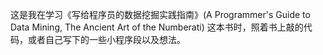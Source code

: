 这是我在学习《写给程序员的数据挖掘实践指南》(A Programmer's Guide to Data Mining, The Ancient Art of the Numberati)
这本书时，照着书上敲的代码，或者自己写下的一些小程序段以及想法。